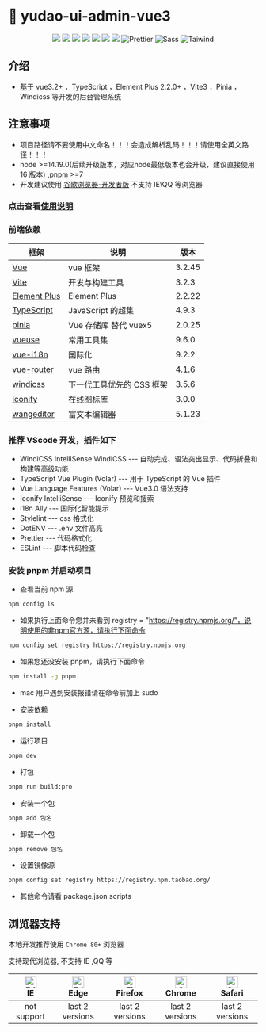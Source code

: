 <h1>🌈 yudao-ui-admin-vue3</h1>

<p align="center">
    <img src="https://img.shields.io/badge/-Vue3.2-34495e?logo=vue.j" />
    <img src="https://img.shields.io/badge/-Vite3-646cff?logo=vite&logoColor=white" />
    <img src="https://img.shields.io/badge/-TypeScript4.9-blue?logo=typescript&logoColor=white" />
    <img src="https://img.shields.io/badge/-Pinia2-yellow?logo=picpay&logoColor=white" />
    <img src="https://img.shields.io/badge/-ESLint-4b32c3?logo=eslint&logoColor=white" />
    <img src="https://img.shields.io/badge/-pnpm7-F69220?logo=pnpm&logoColor=white" />
    <img src="https://img.shields.io/badge/-Axios-008fc7?logo=axios.js&logoColor=white" />
    <img src="https://img.shields.io/badge/-Prettier-ef9421?logo=Prettier&logoColor=white" alt="Prettier">
    <img src="https://img.shields.io/badge/-Sass-1D365D?logo=Sass&logoColor=white" alt="Sass">
    <img src="https://img.shields.io/badge/-Wind%20CSS-06B6D4?logo=Tailwind%20CSS&logoColor=white" alt="Taiwind">
</p>

## 介绍

- 基于 vue3.2+ ，TypeScript ，Element Plus 2.2.0+ ，Vite3 ，Pinia ，Windicss 等开发的后台管理系统

## 注意事项

- 项目路径请不要使用中文命名！！！会造成解析乱码！！！请使用全英文路径！！！
- node >=14.19.0(后续升级版本，对应node最低版本也会升级，建议直接使用 16 版本) ,pnpm >=7
- 开发建议使用 [谷歌浏览器-开发者版](https://www.google.cn/intl/zh-CN/chrome/dev/) 不支持 IE\QQ 等浏览器

### 点击查看[使用说明](./use.md)

### 前端依赖

| 框架 | 说明 | 版本     |
| --- | --- |--------|
| [Vue](https://staging-cn.vuejs.org/) | vue 框架 | 3.2.45 |
| [Vite](https://cn.vitejs.dev//) | 开发与构建工具 | 3.2.3 |
| [Element Plus](https://element-plus.org/zh-CN/) | Element Plus | 2.2.22 |
| [TypeScript](https://www.typescriptlang.org/docs/) | JavaScript 的超集 | 4.9.3 |
| [pinia](https://pinia.vuejs.org/) | Vue 存储库 替代 vuex5 | 2.0.25 |
| [vueuse](https://vueuse.org//) | 常用工具集 | 9.6.0 |
| [vue-i18n](https://kazupon.github.io/vue-i18n/zh/introduction.html/) | 国际化 | 9.2.2 |
| [vue-router](https://router.vuejs.org/) | vue 路由 | 4.1.6 |
| [windicss](https://cn.windicss.org/) | 下一代工具优先的 CSS 框架 | 3.5.6 |
| [iconify](https://icon-sets.iconify.design/) | 在线图标库 | 3.0.0 |
| [wangeditor](https://www.wangeditor.com/) | 富文本编辑器 | 5.1.23 |

### 推荐 VScode 开发，插件如下

- WindiCSS IntelliSense WindiCSS --- 自动完成、语法突出显示、代码折叠和构建等高级功能
- TypeScript Vue Plugin (Volar) --- 用于 TypeScript 的 Vue 插件
- Vue Language Features (Volar) --- Vue3.0 语法支持
- Iconify IntelliSense --- Iconify 预览和搜索
- i18n Ally --- 国际化智能提示
- Stylelint --- css 格式化
- DotENV --- .env 文件高亮
- Prettier --- 代码格式化
- ESLint --- 脚本代码检查

### 安装 pnpm 并启动项目

- 查看当前 npm 源

```bash
npm config ls
```

- 如果执行上面命令您并未看到 registry = "https://registry.npmjs.org/"，说明使用的非npm官方源，请执行下面命令

```bash
npm config set registry https://registry.npmjs.org
```

- 如果您还没安装 pnpm，请执行下面命令

```bash
npm install -g pnpm
```

- mac 用户遇到安装报错请在命令前加上 sudo

- 安装依赖

```bash
pnpm install
```

- 运行项目

```bash
pnpm dev
```

- 打包

```bash
pnpm run build:pro
```

- 安装一个包

```bash
pnpm add 包名
```

- 卸载一个包

```bash
pnpm remove 包名
```

- 设置镜像源

```bash
pnpm config set registry https://registry.npm.taobao.org/
```

- 其他命令请看 package.json scripts

## 浏览器支持

本地开发推荐使用 `Chrome 80+` 浏览器

支持现代浏览器, 不支持 IE ,QQ 等

| [<img src="https://raw.githubusercontent.com/alrra/browser-logos/master/src/archive/internet-explorer_9-11/internet-explorer_9-11_48x48.png" alt=" Edge" width="24px" height="24px" />](http://godban.github.io/browsers-support-badges/)</br>IE | [<img src="https://raw.githubusercontent.com/alrra/browser-logos/master/src/edge/edge_48x48.png" alt=" Edge" width="24px" height="24px" />](http://godban.github.io/browsers-support-badges/)</br>Edge | [<img src="https://raw.githubusercontent.com/alrra/browser-logos/master/src/firefox/firefox_48x48.png" alt="Firefox" width="24px" height="24px" />](http://godban.github.io/browsers-support-badges/)</br>Firefox | [<img src="https://raw.githubusercontent.com/alrra/browser-logos/master/src/chrome/chrome_48x48.png" alt="Chrome" width="24px" height="24px" />](http://godban.github.io/browsers-support-badges/)</br>Chrome | [<img src="https://raw.githubusercontent.com/alrra/browser-logos/master/src/safari/safari_48x48.png" alt="Safari" width="24px" height="24px" />](http://godban.github.io/browsers-support-badges/)</br>Safari |
| :-: | :-: | :-: | :-: | :-: |
| not support | last 2 versions | last 2 versions | last 2 versions | last 2 versions |
